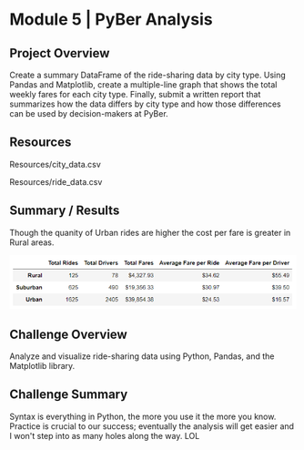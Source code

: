 # Module 5 | PyBer Analysis

## Project Overview
Create a summary DataFrame of the ride-sharing data by city type. Using Pandas and Matplotlib, create a multiple-line graph that shows the total weekly fares for each city type. Finally, submit a written report that summarizes how the data differs by city type and how those differences can be used by decision-makers at PyBer.

## Resources
Resources/city_data.csv

Resources/ride_data.csv

## Summary / Results
Though the quanity of Urban rides are higher the cost per fare is greater in Rural areas.

![City Type Summary Analysis](https://github.com/lnharvin/pyber_analysis/blob/main/images/city_type_summary_analysis.png)

## Challenge Overview
Analyze and visualize ride-sharing data using Python, Pandas, and the Matplotlib library.

## Challenge Summary
Syntax is everything in Python, the more you use it the more you know. Practice is crucial to our success; eventually the analysis will get easier and I won't step into as many holes along the way. LOL
